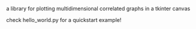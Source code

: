 a library for plotting multidimensional correlated graphs in a tkinter canvas

check hello_world.py for a quickstart example!